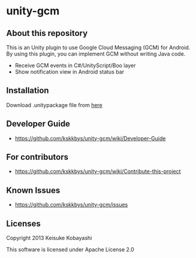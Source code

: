 unity-gcm
============================

## About this repository

This is an Unity plugin to use Google Cloud Messaging (GCM) for Android.
By using this plugin, you can implement GCM without writing Java code.

* Receive GCM events in C#/UnityScript/Boo layer
* Show notification view in Android status bar

## Installation

Download .unitypackage file from [here](https://github.com/kskkbys/unity-gcm/blob/master/build/unity-gcm.unitypackage?raw=true)

## Developer Guide

* https://github.com/kskkbys/unity-gcm/wiki/Developer-Guide

## For contributors

* https://github.com/kskkbys/unity-gcm/wiki/Contribute-this-project

## Known Issues

* https://github.com/kskkbys/unity-gcm/issues

## Licenses

Copyright 2013 Keisuke Kobayashi

This software is licensed under Apache License 2.0
